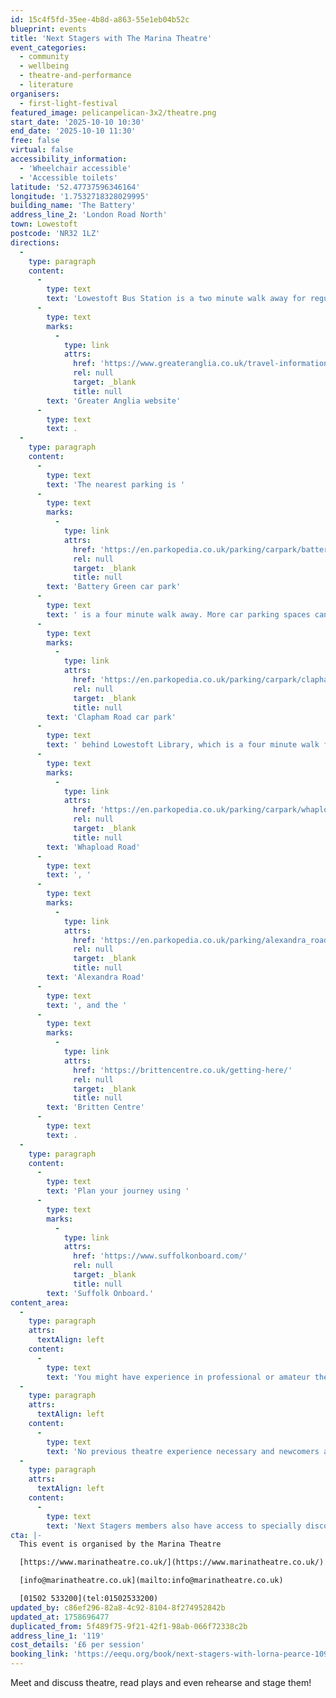 ```yaml
---
id: 15c4f5fd-35ee-4b8d-a863-55e1eb04b52c
blueprint: events
title: 'Next Stagers with The Marina Theatre'
event_categories:
  - community
  - wellbeing
  - theatre-and-performance
  - literature
organisers:
  - first-light-festival
featured_image: pelicanpelican-3x2/theatre.png
start_date: '2025-10-10 10:30'
end_date: '2025-10-10 11:30'
free: false
virtual: false
accessibility_information:
  - 'Wheelchair accessible'
  - 'Accessible toilets'
latitude: '52.47737596346164'
longitude: '1.7532718328029995'
building_name: 'The Battery'
address_line_2: 'London Road North'
town: Lowestoft
postcode: 'NR32 1LZ'
directions:
  -
    type: paragraph
    content:
      -
        type: text
        text: 'Lowestoft Bus Station is a two minute walk away for regular services to and from Norwich, Great Yarmouth and Southwold. Lowestoft railway station is a six minute walk away, and you can find up to date train times on the '
      -
        type: text
        marks:
          -
            type: link
            attrs:
              href: 'https://www.greateranglia.co.uk/travel-information/station-information/lwt'
              rel: null
              target: _blank
              title: null
        text: 'Greater Anglia website'
      -
        type: text
        text: .
  -
    type: paragraph
    content:
      -
        type: text
        text: 'The nearest parking is '
      -
        type: text
        marks:
          -
            type: link
            attrs:
              href: 'https://en.parkopedia.co.uk/parking/carpark/battery_green/nr32/east_suffolk/?arriving=202404291000&leaving=202404291200'
              rel: null
              target: _blank
              title: null
        text: 'Battery Green car park'
      -
        type: text
        text: ' is a four minute walk away. More car parking spaces can also be found at '
      -
        type: text
        marks:
          -
            type: link
            attrs:
              href: 'https://en.parkopedia.co.uk/parking/carpark/clapham_road/nr32/east_suffolk/?arriving=202404291000&leaving=202404291200'
              rel: null
              target: _blank
              title: null
        text: 'Clapham Road car park'
      -
        type: text
        text: ' behind Lowestoft Library, which is a four minute walk from the Battery. Long Stay parking is available at '
      -
        type: text
        marks:
          -
            type: link
            attrs:
              href: 'https://en.parkopedia.co.uk/parking/carpark/whapload_road/nr32/east_suffolk/?arriving=202404291000&leaving=202404291200'
              rel: null
              target: _blank
              title: null
        text: 'Whapload Road'
      -
        type: text
        text: ', '
      -
        type: text
        marks:
          -
            type: link
            attrs:
              href: 'https://en.parkopedia.co.uk/parking/alexandra_road_lowestoft/?arriving=202404291000&leaving=202404291200'
              rel: null
              target: _blank
              title: null
        text: 'Alexandra Road'
      -
        type: text
        text: ', and the '
      -
        type: text
        marks:
          -
            type: link
            attrs:
              href: 'https://brittencentre.co.uk/getting-here/'
              rel: null
              target: _blank
              title: null
        text: 'Britten Centre'
      -
        type: text
        text: .
  -
    type: paragraph
    content:
      -
        type: text
        text: 'Plan your journey using '
      -
        type: text
        marks:
          -
            type: link
            attrs:
              href: 'https://www.suffolkonboard.com/'
              rel: null
              target: _blank
              title: null
        text: 'Suffolk Onboard.'
content_area:
  -
    type: paragraph
    attrs:
      textAlign: left
    content:
      -
        type: text
        text: 'You might have experience in professional or amateur theatre, be an enthusiastic audience member, or maybe just looking to make new friends in the area. Either way, if you love theatre, we’d love you to join the Next Stagers. '
  -
    type: paragraph
    attrs:
      textAlign: left
    content:
      -
        type: text
        text: 'No previous theatre experience necessary and newcomers are always welcome! '
  -
    type: paragraph
    attrs:
      textAlign: left
    content:
      -
        type: text
        text: 'Next Stagers members also have access to specially discounted tickets and workshops throughout the year.'
cta: |-
  This event is organised by the Marina Theatre

  [https://www.marinatheatre.co.uk/](https://www.marinatheatre.co.uk/)

  [info@marinatheatre.co.uk](mailto:info@marinatheatre.co.uk)

  [01502 533200](tel:01502533200)
updated_by: c86ef296-82a8-4c92-8104-8f274952842b
updated_at: 1758696477
duplicated_from: 5f489f75-9f21-42f1-98ab-066f72338c2b
address_line_1: '119'
cost_details: '£6 per session'
booking_link: 'https://eequ.org/book/next-stagers-with-lorna-pearce-10946'
---
```

Meet and discuss theatre, read plays and even rehearse and stage them!
